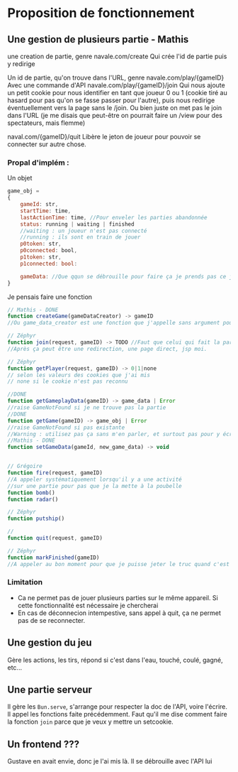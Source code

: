 # Proposition de fonctionnement

## Une gestion de plusieurs partie - Mathis

une creation de partie, genre
navale.com/create
Qui crée l'id de partie puis y redirige

Un id de partie, qu'on trouve dans l'URL, genre
navale.com/play/{gameID}
Avec une commande d'API
navale.com/play/{gameID}/join
Qui nous ajoute un petit cookie pour nous identifier en tant que joueur 0 ou 1 (cookie tiré au hasard pour pas qu'on se fasse passer pour l'autre), puis nous redirige éventuellement vers la page sans le /join. Ou bien juste on met pas le join dans l'URL (je me disais que peut-être on pourrait faire un /view pour des spectateurs, mais flemme)

naval.com/{gameID}/quit
Libère le jeton de joueur pour pouvoir se connecter sur autre chose.


### Propal d'implém :
Un objet
```js
game_obj =
{
	gameId: str,
	startTime: time,
	lastActionTime: time, //Pour enveler les parties abandonnée
	status: running | waiting | finished
	//waiting : un joueur n'est pas connecté
	//running : ils sont en train de jouer
	p0token: str,
	p0connected: bool,
	p1token: str,
	p1connected: bool:

	gameData: //Que qqun se débrouille pour faire ça je prends pas ce job
}
```
Je pensais faire une fonction
```js
// Mathis - DONE
function createGame(gameDataCreator) -> gameID
//Ou game_data_creator est une fonction que j'appelle sans argument pour instancier gameData

// Zéphyr
function join(request, gameID) -> TODO //Faut que celui qui fait la partie serveur dessous me dise comment il veut faire parce que là le but est de faire un setcookie.
//Après ça peut être une redirection, une page direct, jsp moi.

// Zéphyr
function getPlayer(request, gameID) -> 0|1|none
// selon les valeurs des cookies que j'ai mis
// none si le cookie n'est pas reconnu

//DONE
function getGameplayData(gameID) -> game_data | Error
//raise GameNotFound si je ne trouve pas la partie
//DONE
function getGame(gameID) -> game_obj | Error
//raise GameNotFound si pas existante
//Warning : utilisez pas ça sans m'en parler, et surtout pas pour y écrire
//Mathis - DONE
function setGameData(gameId, new_game_data) -> void


// Grégoire
function fire(request, gameID)
//A appeler systématiquement lorsqu'il y a une activité
//sur une partie pour pas que je la mette à la poubelle
function bomb()
function radar()

// Zéphyr
function putship()

//
function quit(request, gameID)

// Zéphyr
function markFinished(gameID)
//A appeler au bon moment pour que je puisse jeter le truc quand c'est fini.
```




### Limitation
* Ca ne permet pas de jouer plusieurs parties sur le même appareil. Si cette fonctionnalité est nécessaire je chercherai
* En cas de déconnecion intempestive, sans appel à quit, ça ne permet pas de se reconnecter.

## Une gestion du jeu
Gère les actions, les tirs, répond si c'est dans l'eau, touché, coulé, gagné, etc...

## Une partie serveur
Il gère les `Bun.serve`, s'arrange pour respecter la doc de l'API, voire l'écrire. Il appel les fonctions faite précédemment.
Faut qu'il me dise comment faire la fonction `join` parce que je veux y mettre un setcookie.

## Un frontend ???
Gustave en avait envie, donc je l'ai mis là.
Il se débrouille avec l'API lui
